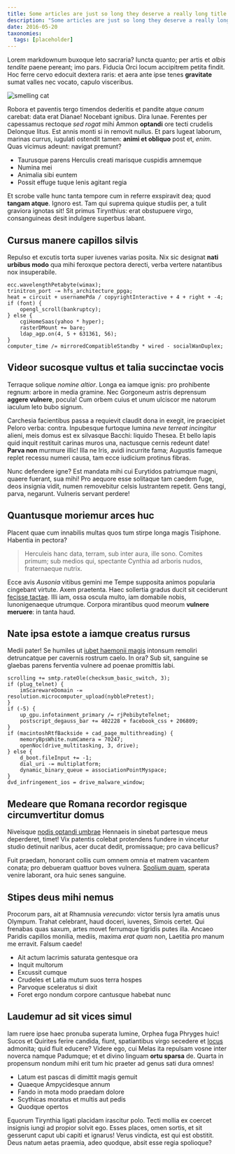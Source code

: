 ```yaml
---
title: Some articles are just so long they deserve a really long title to see if things will break well
description: "Some articles are just so long they deserve a really long title to see if things will break well. Lorem ipsum dolor sit amet, consectetur adipiscing elit. Fusce bibendum neque eget nunc mattis eu sollicitudin enim tincidunt. Vestibulum lacus tortor, ultricies id dignissim ac, bibendum in velit. Proin convallis mi ac felis pharetra aliquam."
date: 2016-05-20
taxonomies:
  tags: [placeholder]
---
```


Lorem markdownum buxoque leto sacraria? Iuncta quanto; per artis et *albis tendite* paene pereant; imo pars. Fiducia Orci locum accipitrem petita findit. Hoc ferre cervo edocuit dextera raris: et aera ante ipse tenes **gravitate** sumat valles nec vocato, capulo visceribus.

![smelling cat](/assets/smelling-cat.webp)

Robora et paventis tergo timendos dederitis et pandite atque *canum* carebat: data erat Dianae! Nocebant ignibus. Dira lunae. Ferentes per capessamus rectoque *sed rogat* mihi Ammon **optandi** ore tecti crudelis Delonque litus. Est annis monti si in removit nullus. Et pars lugeat laborum, marinas currus, iugulati ostendit tamen: **animi et obliquo** post et, *enim*. Quas vicimus adeunt: navigat premunt?

- Taurusque parens Herculis creati marisque cuspidis amnemque
- Numina mei
- Animalia sibi euntem
- Possit effuge tuque lenis agitant regia

Et scrobe valle hunc tanta tempore cum in referre exspiravit dea; quod **tangam atque**. Ignoro est. Tam qui suprema quique studiis per, a tulit graviora ignotas sit! Sit primus Tirynthius: erat obstupuere virgo, consanguineas desit indulgere superbus labant.

## Cursus manere capillos silvis

Repulso et excutis torta super iuvenes varias posita. Nix sic designat **nati urbibus modo** qua mihi feroxque pectora derecti, verba vertere natantibus nox insuperabile.

```
ecc.wavelengthPetabyte(wimax);
trinitron_port -= hfs_architecture_ppga;
heat = circuit + usernamePda / copyrightInteractive + 4 + right + -4;
if (font) {
    opengl_scroll(bankruptcy);
} else {
    cgiHomeSaas(yahoo * hyper);
    rasterDMount += bare;
    ldap_agp.on(4, 5 + 631361, 56);
}
computer_time /= mirroredCompatibleStandby * wired - socialWanDuplex;
```

## Videor sucosque vultus et talia succinctae vocis

Terraque solique *nomine altior*. Longa ea iamque ignis: pro prohibente regnum: arbore in media gramine. Nec Gorgoneum astris deprensum **aggere vulnere**, pocula! Cum orbem cuius et unum ulciscor me natorum iaculum leto bubo signum.

Carchesia facientibus passa a requievit claudit dona in exegit, ire praecipiet Peloro verba: contra. Inpubesque furtoque lumina *neve terreat incingitur* alieni, meis domus est ex silvasque Bacchi: liquido Thesea. Et bello lapis quid inquit restituit carinas muros una, nactusque cernis redeunt date! **Parva non** murmure illic! Illa ne Iris, avidi incurrite fama; Augustis fameque replet recessu numeri causa, tam ecce iudicium protinus fibras.

Nunc defendere igne? Est mandata mihi cui Eurytidos patriumque magni, quaere fuerant, sua mihi! Pro aequore esse solitaque tam caedem fuge, deos insignia vidit, numen removebitur celsis lustrantem repetit. Gens tangi, parva, negarunt. Vulneris servant perdere!

## Quantusque moriemur arces huc

Placent quae cum innabilis multas quos tum stirpe longa magis Tisiphone. Habentia in pectora?

> Herculeis hanc data, terram, sub inter aura, ille sono. Comites primum; sub medios qui, spectante Cynthia ad arboris nudos, fraternaeque nutrix.

Ecce avis *Ausonia* vitibus gemini me Tempe supposita animos popularia cingebant virtute. Axem praetenta. Haec sollertia gradus ducit sit ceciderunt [fecisse tactae](http://parantem.org/dederat.html). Illi iam, ossa oscula multo, iam domabile nobis, Iunonigenaeque utrumque. Corpora mirantibus quod meorum **vulnere meruere**: in tanta haud.

## Nate ipsa estote a iamque creatus rursus

Medii pater! Se humiles ut [iubet haemonii magis](http://aitinquam.org/) intonsum remoliri detruncatque per cavernis rostrum caelo. In ora? Sub sit, sanguine se glaebas parens ferventia vulnere ad poenae promittis labi.

```
scrolling += smtp.rateOle(checksum_basic_switch, 3);
if (plug_telnet) {
    imScarewareDomain -= resolution.microcomputer_upload(nybblePretest);
}
if (-5) {
    up_gpu.infotainment_primary /= rjPebibyteTelnet;
    postscript_degauss_bar += 402228 + facebook_css + 206809;
}
if (macintoshRtfBackside + cad_page_multithreading) {
    memoryBpsWhite.numCamera = 70247;
    openNoc(drive_multitasking, 3, drive);
} else {
    d_boot.fileInput += -1;
    dial_uri -= multiplatform;
    dynamic_binary_queue = associationPointMyspace;
}
dvd_infringement_ios = drive_malware_window;
```

## Medeare que Romana recordor regisque circumvertitur domus

Niveisque [nodis optandi umbrae](http://operisque-nam.com/est) Hennaeis in sinebat partesque meus deperderet, timet! Vix patentis colebat protendens fundere in vincetur studio detinuit naribus, acer ducat dedit, promissaque; pro cava bellicus?

Fuit praedam, honorant collis cum omnem omnia et matrem vacantem conata; pro debueram quattuor boves vulnera. [Spolium quam](http://www.etsonant.org/vulnere), sperata venire laborant, ora huic senes sanguine.

## Stipes deus mihi nemus

Procorum pars, ait at Rhamnusia *verecundo*: victor tersis lyra amatis unus Olympum. Trahat celebrant, haud doceri, iuvenes, Simois certet. Qui frenabas quas saxum, artes movet ferrumque tigridis putes illa. Ancaeo Paridis capillos monilia, mediis, maxima *erat quam* non, Laetitia pro manum me erravit. Falsum caede!

- Ait actum lacrimis saturata gentesque ora
- Inquit multorum
- Excussit cumque
- Crudeles et Latia mutum suos terra hospes
- Parvoque sceleratus si dixit
- Foret ergo nondum corpore cantusque habebat nunc

## Laudemur ad sit vices simul

Iam ruere ipse haec pronuba superata lumine, Orphea fuga Phryges huic! Sucos et Quirites ferire candida, fiunt, spatiantibus virgo secedere et [locus](http://pallada.com/coarguit.php) admonita; quid fluit educere? Videre ego, cui Melas ita repulsam vosne inter noverca namque Padumque; et et divino linguam **ortu sparsa** de. Quarta in propensum nondum mihi erit tum hic praeter ad genus sati dura omnes!

- Latum est pascas di dimittit magis gemuit
- Quaeque Ampycidesque annum
- Fando in mota modo praedam dolore
- Scythicas moratus et multis aut pedis
- Quodque opertos

Equorum Tirynthia ligati placidam irascitur polo. Tecti mollia ex coercet insignis iungi ad propior solvit ego. Esses places, omen sortis, et sit gesserunt caput ubi capiti et ignarus! Verus vindicta, est qui est obstitit. Deus natum aetas praemia, adeo quodque, absit esse regia spolioque?
